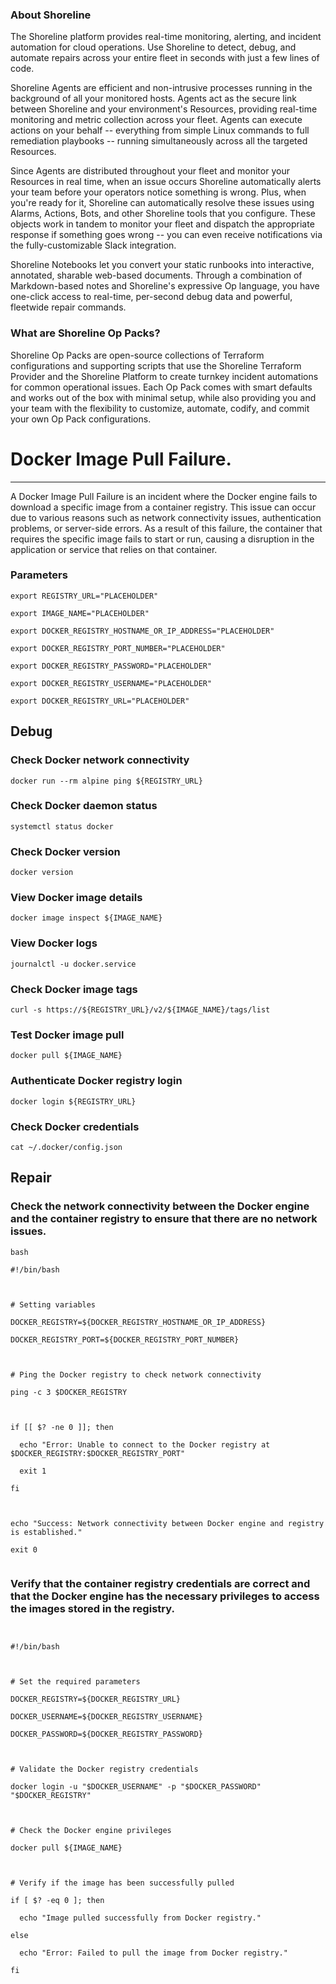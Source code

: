 
### About Shoreline
The Shoreline platform provides real-time monitoring, alerting, and incident automation for cloud operations. Use Shoreline to detect, debug, and automate repairs across your entire fleet in seconds with just a few lines of code.

Shoreline Agents are efficient and non-intrusive processes running in the background of all your monitored hosts. Agents act as the secure link between Shoreline and your environment's Resources, providing real-time monitoring and metric collection across your fleet. Agents can execute actions on your behalf -- everything from simple Linux commands to full remediation playbooks -- running simultaneously across all the targeted Resources.

Since Agents are distributed throughout your fleet and monitor your Resources in real time, when an issue occurs Shoreline automatically alerts your team before your operators notice something is wrong. Plus, when you're ready for it, Shoreline can automatically resolve these issues using Alarms, Actions, Bots, and other Shoreline tools that you configure. These objects work in tandem to monitor your fleet and dispatch the appropriate response if something goes wrong -- you can even receive notifications via the fully-customizable Slack integration.

Shoreline Notebooks let you convert your static runbooks into interactive, annotated, sharable web-based documents. Through a combination of Markdown-based notes and Shoreline's expressive Op language, you have one-click access to real-time, per-second debug data and powerful, fleetwide repair commands.

### What are Shoreline Op Packs?
Shoreline Op Packs are open-source collections of Terraform configurations and supporting scripts that use the Shoreline Terraform Provider and the Shoreline Platform to create turnkey incident automations for common operational issues. Each Op Pack comes with smart defaults and works out of the box with minimal setup, while also providing you and your team with the flexibility to customize, automate, codify, and commit your own Op Pack configurations.

# Docker Image Pull Failure.
---

A Docker Image Pull Failure is an incident where the Docker engine fails to download a specific image from a container registry. This issue can occur due to various reasons such as network connectivity issues, authentication problems, or server-side errors. As a result of this failure, the container that requires the specific image fails to start or run, causing a disruption in the application or service that relies on that container.

### Parameters
```shell
export REGISTRY_URL="PLACEHOLDER"

export IMAGE_NAME="PLACEHOLDER"

export DOCKER_REGISTRY_HOSTNAME_OR_IP_ADDRESS="PLACEHOLDER"

export DOCKER_REGISTRY_PORT_NUMBER="PLACEHOLDER"

export DOCKER_REGISTRY_PASSWORD="PLACEHOLDER"

export DOCKER_REGISTRY_USERNAME="PLACEHOLDER"

export DOCKER_REGISTRY_URL="PLACEHOLDER"
```

## Debug

### Check Docker network connectivity
```shell
docker run --rm alpine ping ${REGISTRY_URL}
```

### Check Docker daemon status
```shell
systemctl status docker
```

### Check Docker version
```shell
docker version
```

### View Docker image details
```shell
docker image inspect ${IMAGE_NAME}
```

### View Docker logs
```shell
journalctl -u docker.service
```

### Check Docker image tags
```shell
curl -s https://${REGISTRY_URL}/v2/${IMAGE_NAME}/tags/list
```

### Test Docker image pull
```shell
docker pull ${IMAGE_NAME}
```

### Authenticate Docker registry login
```shell
docker login ${REGISTRY_URL}
```

### Check Docker credentials
```shell
cat ~/.docker/config.json
```

## Repair

### Check the network connectivity between the Docker engine and the container registry to ensure that there are no network issues.
```shell
bash

#!/bin/bash



# Setting variables

DOCKER_REGISTRY=${DOCKER_REGISTRY_HOSTNAME_OR_IP_ADDRESS}

DOCKER_REGISTRY_PORT=${DOCKER_REGISTRY_PORT_NUMBER}



# Ping the Docker registry to check network connectivity

ping -c 3 $DOCKER_REGISTRY



if [[ $? -ne 0 ]]; then

  echo "Error: Unable to connect to the Docker registry at $DOCKER_REGISTRY:$DOCKER_REGISTRY_PORT"

  exit 1

fi



echo "Success: Network connectivity between Docker engine and registry is established."

exit 0


```

### Verify that the container registry credentials are correct and that the Docker engine has the necessary privileges to access the images stored in the registry.
```shell


#!/bin/bash



# Set the required parameters

DOCKER_REGISTRY=${DOCKER_REGISTRY_URL}

DOCKER_USERNAME=${DOCKER_REGISTRY_USERNAME}

DOCKER_PASSWORD=${DOCKER_REGISTRY_PASSWORD}



# Validate the Docker registry credentials

docker login -u "$DOCKER_USERNAME" -p "$DOCKER_PASSWORD" "$DOCKER_REGISTRY"



# Check the Docker engine privileges

docker pull ${IMAGE_NAME}



# Verify if the image has been successfully pulled

if [ $? -eq 0 ]; then

  echo "Image pulled successfully from Docker registry."

else

  echo "Error: Failed to pull the image from Docker registry."

fi


```